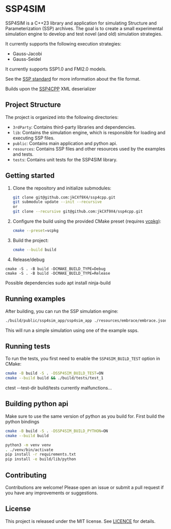 # SSP4SIM

SSP4SIM is a C++23 library and application for simulating Structure and Parameterization (SSP) archives. The goal is to create a small experimental simulation engine to develop and test novel (and old) simulation strategies.

It currently supports the following execution strategies:
- Gauss-Jacobi
- Gauss-Seidel 

It currently supports SSP1.0 and FMI2.0 models.

See the [SSP standard](https://ssp-standard.org) for more information about the file format.

Builds upon the [SSP4CPP](https://github.com/jkCXf9X4/ssp4cpp) XML deserializer


## Project Structure

The project is organized into the following directories:

- `3rdParty`: Contains third-party libraries and dependencies.
- `lib`: Contains the simulation engine, which is responsible for loading and executing SSP files.
- `public`: Contains main application and python api.
- `resources`: Contains SSP files and other resources used by the examples and tests.
- `tests`: Contains unit tests for the SSP4SIM library.


## Getting started
1.  Clone the repository and initialize submodules:
    ```bash
    git clone git@github.com:jkCXf9X4/ssp4cpp.git
    git submodule update --init --recursive 
    or
    git clone --recursive git@github.com:jkCXf9X4/ssp4cpp.git
    ```

2.  Configure the build using the provided CMake preset (requires [vcpkg](https://github.com/microsoft/vcpkg)):
    ```bash
    cmake --preset=vcpkg
    ```

3.  Build the project:
    ```bash
    cmake --build build
    ```

4. Release/debug
```
cmake -S . -B build -DCMAKE_BUILD_TYPE=Debug
cmake -S . -B build -DCMAKE_BUILD_TYPE=Release
```

Possible dependencies
sudo apt install ninja-build

## Running examples
After building, you can run the SSP simulation engine:
```bash
./build/public/ssp4sim_app/ssp4sim_app ./resources/embrace/embrace.json
```
This will run a simple simulation using one of the example ssps.

## Running tests
To run the tests, you first need to enable the `SSP4SIM_BUILD_TEST` option in CMake:
```bash
cmake -B build -S . -DSSP4SIM_BUILD_TEST=ON
cmake --build build && ./build/tests/test_1
```
ctest --test-dir build/tests currently malfunctions...

## Building python api
Make sure to use the same version of python as you build for. First build the python bindings
```bash
cmake -B build -S . -DSSP4SIM_BUILD_PYTHON=ON
cmake --build build

python3 -m venv venv
. ./venv/bin/activate
pip install -r requirements.txt
pip install -e build/lib/python
```


## Contributing
Contributions are welcome! Please open an issue or submit a pull request if you have any improvements or suggestions.

## License
This project is released under the MIT license. See [LICENCE](LICENCE) for details.
